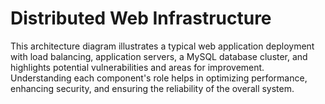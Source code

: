 # Distributed Web Infrastructure



This architecture diagram illustrates a typical web application deployment with load balancing, application servers, a MySQL database cluster, and highlights potential vulnerabilities and areas for improvement. Understanding each component's role helps in optimizing performance, enhancing security, and ensuring the reliability of the overall system.
